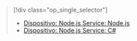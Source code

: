 > [!div class="op_single_selector"]
> * [Dispositivo: Node.js Service: Node.js](../articles/iot-hub/iot-hub-node-node-device-management-get-started.md)
> * [Dispositivo: Node.js Service: C#](../articles/iot-hub/iot-hub-csharp-node-device-management-get-started.md)
> 
> 



<!--HONumber=Nov16_HO4-->


